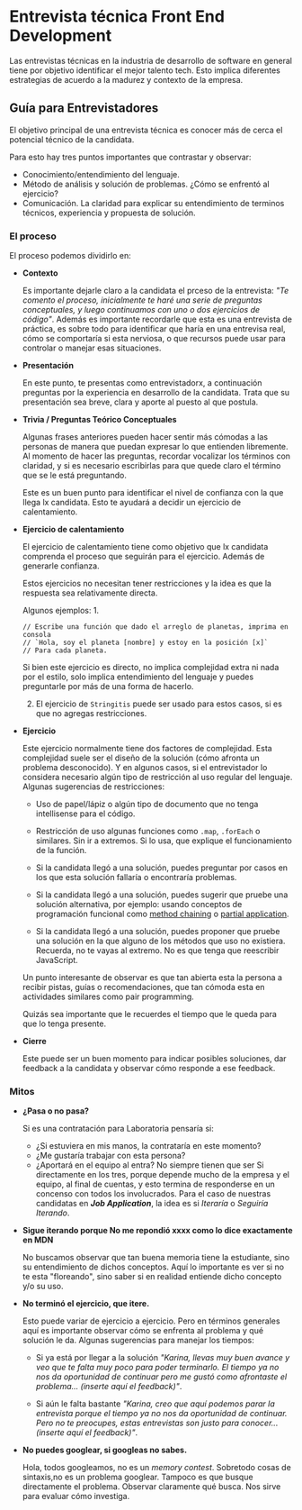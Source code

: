 # Entrevista técnica Front End Development

Las entrevistas técnicas en la industria de desarrollo de software en general
tiene por objetivo identificar el mejor talento tech.
Esto implica diferentes estrategias de acuerdo a la madurez y contexto de la
empresa.


## Guía para Entrevistadores

El objetivo principal de una entrevista técnica es conocer más de cerca el
potencial técnico de la candidata.

Para esto hay tres puntos importantes que contrastar y observar: 
- Conocimiento/entendimiento del lenguaje. 
- Método de análisis y solución de problemas. ¿Cómo se enfrentó al ejercicio?
- Comunicación. La claridad para explicar su entendimiento de terminos técnicos,
experiencia y propuesta de solución. 

### El proceso

El proceso podemos dividirlo en: 

- **Contexto**

  Es importante dejarle claro a la candidata el prceso de la entrevista: _"Te
  comento el proceso, inicialmente te haré una serie de preguntas conceptuales,
  y luego continuamos con uno o dos ejercicios de código"_.
  Además es importante recordarle que esta es una entrevista de práctica,
    es sobre todo para identificar que haría en una entrevisa real,
    cómo se comportaría si esta nerviosa, o que recursos puede usar para controlar
  o manejar esas situaciones.
 
- **Presentación**

  En este punto, te presentas como entrevistadorx, a continuación preguntas por
  la experiencia en desarrollo de la candidata. Trata que su presentación sea
  breve, clara y aporte al puesto al que postula. 

- **Trivia / Preguntas Teórico Conceptuales**

  Algunas frases anteriores pueden hacer sentir más cómodas a las personas de
  manera que puedan expresar lo que entienden  libremente.
  Al momento de hacer las preguntas, recordar vocalizar los términos con
  claridad, y si es necesario escribirlas para que quede claro el término que se
  le está preguntando. 

  Este es un buen punto para identificar el nivel de confianza con la que llega
  lx candidata. Esto te ayudará a decidir un ejercicio de calentamiento. 

- **Ejercicio de calentamiento**

  El ejercicio de calentamiento tiene como objetivo que lx candidata comprenda
  el proceso que seguirán para el ejercicio. Además de generarle confianza. 

  Estos ejercicios no necesitan tener restricciones y la idea es que la
  respuesta sea relativamente directa.

  Algunos ejemplos: 
  1. 
  ```
  // Escribe una función que dado el arreglo de planetas, imprima en consola
  // `Hola, soy el planeta [nombre] y estoy en la posición [x]`
  // Para cada planeta. 
  ```
  Si bien este ejercicio es directo, no implica complejidad extra ni nada por el
  estilo, solo implica entendimiento del lenguaje y puedes preguntarle por más
  de una forma de hacerlo.

  2. El ejercicio de `Stringitis` puede ser usado para estos casos, si es que no
  agregas restricciones. 


- **Ejercicio**

  Este ejercicio normalmente tiene dos factores de complejidad. Esta complejidad
  suele ser el diseño de la solución (cómo afronta un problema desconocido). 
  Y en algunos casos, si el entrevistador lo considera necesario algún tipo de
  restricción al uso regular del lenguaje. Algunas sugerencias de restricciones:
  
  - Uso de papel/lápiz o algún tipo de documento que no tenga intellisense para
  el código.

  - Restricción de uso algunas funciones como `.map`, `.forEach` o similares.
  Sin ir a extremos. Si lo usa, que explique el funcionamiento de la función.

  - Si la candidata llegó a una solución, puedes preguntar por casos en los que
  esta solución fallaría o encontraría problemas.
  
  - Si la candidata llegó a una solución, puedes sugerir que pruebe una solución
  alternativa, por ejemplo: usando conceptos de programación funcional como
  [method chaining](https://medium.com/backticks-tildes/understanding-method-chaining-in-javascript-647a9004bd4f) o 
  [partial application](https://medium.com/@JosephJnk/partial-function-application-in-javascript-and-flow-7f3ca87074fe).

  - Si la candidata llegó a una solución, puedes proponer que pruebe una
  solución en la que alguno de los métodos que uso no existiera. Recuerda, no te
  vayas al extremo. No es que tenga que reescribir JavaScript. 
  
  Un punto interesante de observar es que tan abierta esta la persona a recibir
  pistas, guías o recomendaciones, que tan cómoda esta en actividades similares
  como pair programming.

  Quizás sea importante que le recuerdes el tiempo que le queda para que lo
  tenga presente.

- **Cierre**

  Este puede ser un buen momento para indicar posibles soluciones, dar feedback
  a la candidata y observar cómo responde a ese feedback.


### Mitos 
 
- **¿Pasa o no pasa?**

  Si es una contratación para Laboratoria pensaría si:
  - ¿Si estuviera en mis manos, la contrataría en este momento?
  - ¿Me gustaría trabajar con esta persona?
  - ¿Aportará en el equipo al entra? 
  No siempre tienen que ser Si directamente en los tres, porque depende mucho de
  la empresa y el equipo, al final de cuentas, y esto termina de responderse en
  un concenso con todos los involucrados.
  Para el caso de nuestras candidatas en **_Job Application_**, la idea es si
  *Iteraría* o *Seguiría Iterando*. 

- **Sigue iterando porque No me repondió xxxx como lo dice exactamente en MDN**

  No buscamos observar que tan buena memoria tiene la estudiante, sino su
  entendimiento de dichos conceptos. Aquí lo importante es ver si no te esta
  "floreando", sino saber si en realidad entiende dicho concepto y/o su uso. 

- **No terminó el ejercicio, que itere.**

  Esto puede variar de ejercicio a ejercicio. Pero en términos generales aquí es
  importante observar cómo se enfrenta al problema y qué solución le da. Algunas
  sugerencias para manejar los tiempos: 

  - Si ya está por llegar a la solución _"Karina, llevas muy buen avance y veo
  que te falta muy poco para poder terminarlo. El tiempo ya no nos da
  oportunidad de continuar pero me gustó como afrontaste el problema... (inserte
  aquí el feedback)"_.

  - Si aún le falta bastante _"Karina, creo que aquí podemos parar la entrevista
  porque el tiempo ya no nos da oportunidad de continuar. Pero no te preocupes,
  estas entrevistas son justo para conocer... (inserte aquí el feedback)"_.

- **No puedes googlear, si googleas no sabes.**
  
  Hola, todos googleamos, no es un _memory contest_. 
  Sobretodo cosas de sintaxis,no es un problema googlear. 
  Tampoco es que busque directamente el problema. 
  Observar claramente qué busca. Nos sirve para evaluar cómo investiga. 

